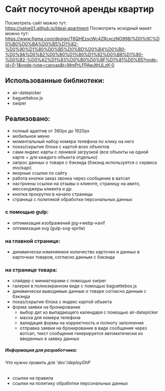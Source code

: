 # Сайт посуточной аренды квартир

Посмотреть сайт можно тут:<br>
<https://valve01.github.io/Ideal-apartment>
Посмотреть исходный макет можно тут:<br>
<https://www.figma.com/design/T6QHEzscWc4ZRcxczNO998/%D0%9C%D0%B0%D0%BA%D0%B5%D1%82-%D0%90%D1%80%D0%B5%D0%BD%D0%B4%D0%B0-%D0%9A%D0%B2%D0%B0%D1%80%D1%82%D0%B8%D1%80-%D0%B2-%D0%A2%D1%83%D0%B0%D0%BF%D1%81%D0%B5?node-id=0-1&node-type=canvas&t=MmPrLFPAwJtHJLzK-0>


## Использованные библиотеки:
- air-datepicker
- baguettebox.js
- swiper

## Реализовано:
- полный адаптив от 360px до 1920px
- мобильное меню
- моментальный набор номера телефона по клику на него
- показ/скрытие блока с картой всех объектов
- сами яндекс карты с ленивой загрузкой (все объекты на одной карте + для каждого объекта отдельно)
- запрос данных о товаре с бэкэнда (бэкэнд используется с сервиса mockapi)
- якорные ссылки по сайту
- работа кнопки заказ звонка через сообщение в ватсап
- настроены ссылки на отзывы о клиенте, страницу на авито, мессенджеры клиента и др.
- кнопка прокрутки в начало страницы
- страница с политикой обработки персональных данных

### с помощью gulp:
- оптимизация изображений jpg->webp->avif
- оптимизация svg (gulp-svg-sprite)

### на главной странице: 
- динамически изменяемое количество карточек и данных в карточках товаров, согласно данным с бэкэнда

### на странице товара:
- слайдер с миниатюрами с помощью swiper
- галерея в полноэкранном виде с помощью baguettebox.js
- динамически выводимые данные о товаре согласно данным с бэкэнда
- показ/скрытие блока с яндекс картой объекта
- форма заявки на бронирование
  - выбор дат из выпадающего календаря с помощью air-datepicker
  - маска для номера телефона
  - валидация формы на корректность и полноту заполнения
  - отправка заявки на бронирование в виде сообщения через вотсап, текст сообщения генерируется автоматически из введенных в заявку данных



##### Информация для разработчика:
###### Что нужно править для 'dev'/deployGhP

- ссылки на правила 
- ссылки на политику обработки персональных данных